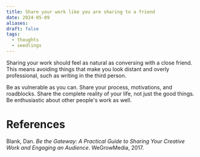 ```yaml
---
title: Share your work like you are sharing to a friend
date: 2024-05-09
aliases: 
draft: false
tags:
  - thoughts
  - seedlings
---
```

Sharing your work should feel as natural as conversing with a close friend. This means avoiding things that make you look distant and overly professional, such as writing in the third person.

Be as vulnerable as you can. Share your process, motivations, and roadblocks. Share the complete reality of your life, not just the good things. Be enthusiastic about other people's work as well.

# References

Blank, Dan. _Be the Gateway: A Practical Guide to Sharing Your Creative Work and Engaging an Audience_. WeGrowMedia, 2017.